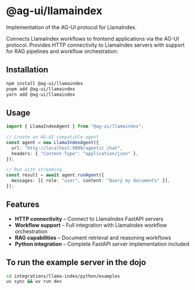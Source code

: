 # @ag-ui/llamaindex

Implementation of the AG-UI protocol for LlamaIndex.

Connects LlamaIndex workflows to frontend applications via the AG-UI protocol. Provides HTTP connectivity to LlamaIndex servers with support for RAG pipelines and workflow orchestration.

## Installation

```bash
npm install @ag-ui/llamaindex
pnpm add @ag-ui/llamaindex
yarn add @ag-ui/llamaindex
```

## Usage

```ts
import { LlamaIndexAgent } from "@ag-ui/llamaindex";

// Create an AG-UI compatible agent
const agent = new LlamaIndexAgent({
  url: "http://localhost:9000/agentic_chat",
  headers: { "Content-Type": "application/json" },
});

// Run with streaming
const result = await agent.runAgent({
  messages: [{ role: "user", content: "Query my documents" }],
});
```

## Features

- **HTTP connectivity** – Connect to LlamaIndex FastAPI servers
- **Workflow support** – Full integration with LlamaIndex workflow orchestration
- **RAG capabilities** – Document retrieval and reasoning workflows
- **Python integration** – Complete FastAPI server implementation included

## To run the example server in the dojo

```bash
cd integrations/llama-index/python/examples
uv sync && uv run dev
```

